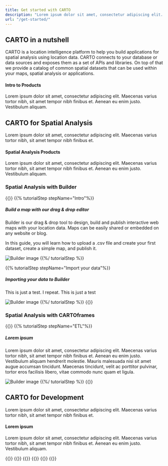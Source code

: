 ```yaml
---
title: Get started with CARTO
description: "Lorem ipsum dolor sit amet, consectetur adipiscing elit. Maecenas varius tortor nibh, sit amet"
url: "/get-started/"
---
```


## CARTO in a nutshell

CARTO is a location intelligence platform to help you build applications for spatial analysis using location data. CARTO connects to your database or data sources and exposes them as a set of APIs and libraries. On top of that we provide a catalog of common spatial datasets that can be used within your maps, spatial analysis or applications.

#### Intro to Products

Lorem ipsum dolor sit amet, consectetur adipiscing elit. Maecenas varius tortor nibh, sit amet tempor nibh finibus et. Aenean eu enim justo. Vestibulum aliquam.

## CARTO for Spatial Analysis

Lorem ipsum dolor sit amet, consectetur adipiscing elit. Maecenas varius tortor nibh, sit amet tempor nibh finibus et.

#### Spatial Analysis Products

Lorem ipsum dolor sit amet, consectetur adipiscing elit. Maecenas varius tortor nibh, sit amet tempor nibh finibus et. Aenean eu enim justo. Vestibulum aliquam.

### Spatial Analysis with Builder

{{<interactiveTutorial>}}
  {{% tutorialStep stepName="Intro"%}}
##### Build a map with our drag & drop editor

Builder is our drag & drop tool to design, build and publish interactive web maps with your location data. Maps can be easily shared or embedded on any website or blog.

In this guide, you will learn how to upload a .csv file and create your first dataset, create a simple map, and publish it.

![Builder image](/documentation/img/get-started/build-map-intro.png)
  {{%/ tutorialStep %}}

  {{% tutorialStep stepName="Import your data"%}}
##### Importing your data to Builder 

This is just a test. I repeat. This is just a test

![Builder image](/documentation/img/get-started/build-map-intro.png)
  {{%/ tutorialStep %}}
{{</interactiveTutorial>}}

### Spatial Analysis with CARTOframes

{{<interactiveTutorial>}}
  {{% tutorialStep stepName="ETL"%}}
##### Lorem ipsum

Lorem ipsum dolor sit amet, consectetur adipiscing elit. Maecenas varius tortor nibh, sit amet tempor nibh finibus et. Aenean eu enim justo. Vestibulum aliquam hendrerit molestie. Mauris malesuada nisi sit amet augue accumsan tincidunt. Maecenas tincidunt, velit ac porttitor pulvinar, tortor eros facilisis libero, vitae commodo nunc quam et ligula.

![Builder image](/documentation/img/get-started/build-map-intro.png)
  {{%/ tutorialStep %}}
{{</interactiveTutorial>}}

## CARTO for Development

Lorem ipsum dolor sit amet, consectetur adipiscing elit. Maecenas varius tortor nibh, sit amet tempor nibh finibus et.

#### Lorem ipsum

Lorem ipsum dolor sit amet, consectetur adipiscing elit. Maecenas varius tortor nibh, sit amet tempor nibh finibus et. Aenean eu enim justo. Vestibulum aliquam.

{{<grid>}}
  {{<productCard
      name="CARTO for deck.gl"
      description="Build apps using deck.gl advanced framework for data visualization. This is our recommended library."
      image="img/icons/carto-deck.png"
      url="/documentation/carto-deck/"
      highlighted="true">}}
  {{<productCard
      name="CARTO BigQuery Tiler"
      description="Visualize Big Data without having to move data outside BigQuery."
      image="img/icons/bq-tiler.png"
      url="/documentation/bq-tiler/">}}
  {{<productCard
      name="SQL API"
      description="Interact with your tables and data inside CARTO, as if you were running SQL statements."
      image="img/icons/sql-api.png"
      url="/documentation/sql-api/">}}
  {{<productCard
      name="Maps API"
      description="Generate maps based on data hosted in your CARTO account."
      image="img/icons/maps-api.png"
      url="/documentation/maps-api/">}}
{{</grid>}}